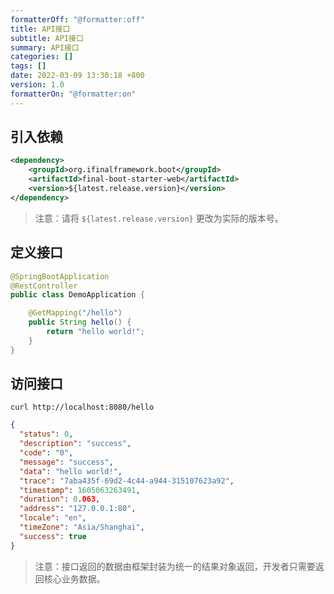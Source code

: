 ```yaml
---
formatterOff: "@formatter:off"
title: API接口
subtitle: API接口
summary: API接口
categories: [] 
tags: [] 
date: 2022-03-09 13:30:18 +800 
version: 1.0
formatterOn: "@formatter:on"
---
```




## 引入依赖

```xml
<dependency>
    <groupId>org.ifinalframework.boot</groupId>
    <artifactId>final-boot-starter-web</artifactId>
    <version>${latest.release.version}</version>
</dependency>
```

> 注意：请将 `${latest.release.version}` 更改为实际的版本号。



## 定义接口

```java
@SpringBootApplication
@RestController
public class DemoApplication {

	@GetMapping("/hello")
	public String hello() {
		return "hello world!";
    }
}
```



## 访问接口

```shell
curl http://localhost:8080/hello
```

```json
{
  "status": 0,
  "description": "success",
  "code": "0",
  "message": "success",
  "data": "hello world!",
  "trace": "7aba435f-69d2-4c44-a944-315107623a92",
  "timestamp": 1605063263491,
  "duration": 0.063,
  "address": "127.0.0.1:80",
  "locale": "en",
  "timeZone": "Asia/Shanghai",
  "success": true
}
```

> 注意：接口返回的数据由框架封装为统一的结果对象返回，开发者只需要返回核心业务数据。